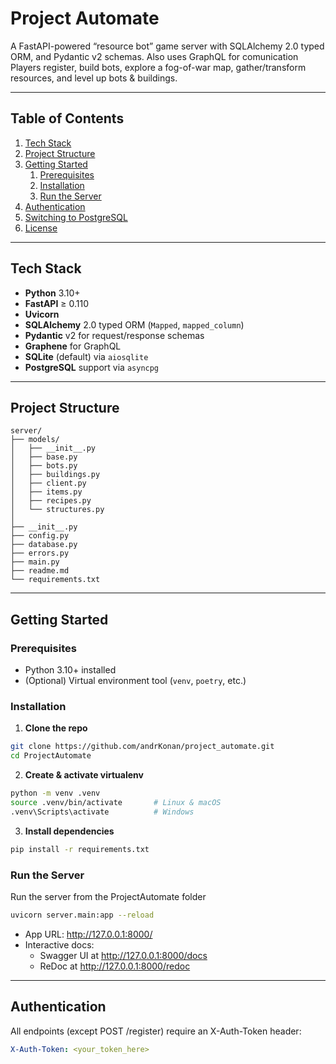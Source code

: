 # Project Automate

A FastAPI-powered “resource bot” game server with SQLAlchemy 2.0 typed ORM, and Pydantic v2 schemas. Also uses GraphQL for comunication 
Players register, build bots, explore a fog-of-war map, gather/transform resources, and level up bots & buildings.

---

## Table of Contents

1. [Tech Stack](#tech-stack)  
2. [Project Structure](#project-structure)  
3. [Getting Started](#getting-started)  
   1. [Prerequisites](#prerequisites)  
   2. [Installation](#installation)  
   3. [Run the Server](#run-the-server)  
4. [Authentication](#authentication)
5. [Switching to PostgreSQL](#switching-to-postgresql)  
6. [License](#license)

---

## Tech Stack
- **Python** 3.10+
- **FastAPI** ≥ 0.110
- **Uvicorn**
- **SQLAlchemy** 2.0 typed ORM (`Mapped`, `mapped_column`)
- **Pydantic** v2 for request/response schemas
- **Graphene** for GraphQL
- **SQLite** (default) via `aiosqlite`
- **PostgreSQL** support via `asyncpg`


---

## Project Structure
```
server/
├── models/
│   ├── __init__.py
│   ├── base.py
│   ├── bots.py
│   ├── buildings.py
│   ├── client.py
│   ├── items.py
│   ├── recipes.py
│   └── structures.py
│
├── __init__.py
├── config.py
├── database.py
├── errors.py
├── main.py
├── readme.md
└── requirements.txt
```

---

## Getting Started

### Prerequisites

- Python 3.10+ installed  
- (Optional) Virtual environment tool (`venv`, `poetry`, etc.)

### Installation

1. **Clone the repo**  
```bash
git clone https://github.com/andrKonan/project_automate.git
cd ProjectAutomate
```

2. **Create & activate virtualenv**
```bash
python -m venv .venv
source .venv/bin/activate       # Linux & macOS
.venv\Scripts\activate          # Windows
```

3. **Install dependencies**
```bash
pip install -r requirements.txt
```

### Run the Server
Run the server from the ProjectAutomate folder
```bash
uvicorn server.main:app --reload
```

 - App URL: http://127.0.0.1:8000/
 - Interactive docs:
   - Swagger UI at http://127.0.0.1:8000/docs
   - ReDoc at http://127.0.0.1:8000/redoc

---

## Authentication

All endpoints (except POST /register) require an X-Auth-Token header:
```yaml
X-Auth-Token: <your_token_here>
```